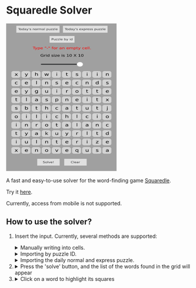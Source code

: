 # Squaredle Solver
<img title="Squaredle Solver" src="./Media/SquaredleSolver.png" width=300 height=400/>

A fast and easy-to-use solver for the word-finding game [Squaredle](https://squaredle.app/).

Try it [here](https://idanhalp.github.io/Squaredle-Solver/Live/).

Currently, access from mobile is not supported.

## How to use the solver?
1. Insert the input. Currently, several methods are supported: 
	<details>
	<summary>Manually writing into cells.</summary>
	<img title="Insert Manually" src="Media/InsertManually.gif" width=400 height=400/>
	</details>
     
	<details>
	<summary>Importing by puzzle ID.</summary>
	<img title="Import by ID" src="Media/ImportById.gif" width=400 height=400/>
	</details>
         
	<details>
	<summary>Importing the daily normal and express puzzle.</summary>
	<img title="Import Daily" src="Media/ImportDaily.gif" width=400 height=400/>
	</details>

2.	<details>
	<summary>Press the 'solve' button, and the list of the words found in the grid will appear</summary>
	<img title="Solve Demonstration" src="Media/SolveDemonstration.gif" width=600/>
	</details>

3.	<details>
	<summary>Click on a word to highlight its squares</summary>
	<img title="Highlighting Demonstration" src="Media/HighlightingDemonstration.gif" width=600/>
	</details>
